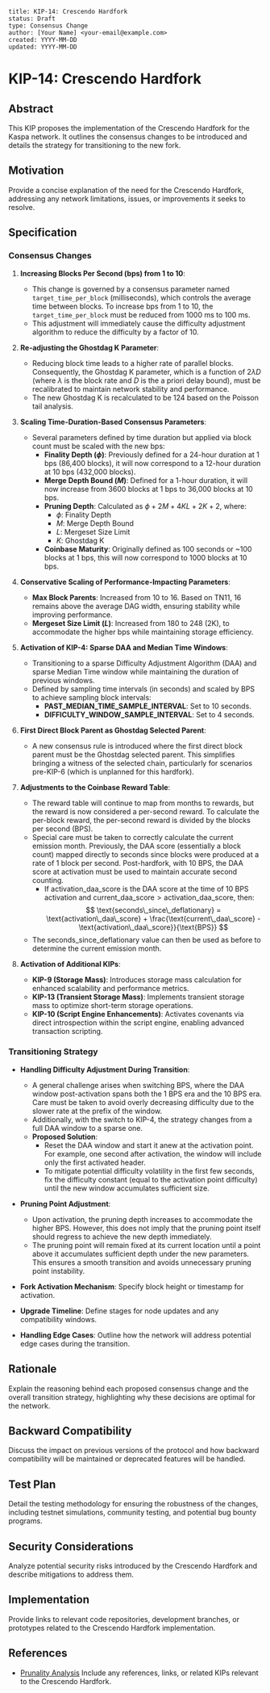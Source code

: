 ```
title: KIP-14: Crescendo Hardfork
status: Draft
type: Consensus Change
author: [Your Name] <your-email@example.com>
created: YYYY-MM-DD
updated: YYYY-MM-DD
```

# KIP-14: Crescendo Hardfork

## Abstract
This KIP proposes the implementation of the Crescendo Hardfork for the Kaspa network. It outlines the consensus changes to be introduced and details the strategy for transitioning to the new fork.

## Motivation
Provide a concise explanation of the need for the Crescendo Hardfork, addressing any network limitations, issues, or improvements it seeks to resolve.

## Specification
### Consensus Changes
1. **Increasing Blocks Per Second (bps) from 1 to 10**:
   - This change is governed by a consensus parameter named `target_time_per_block` (milliseconds), which controls the average time between blocks. To increase bps from 1 to 10, the `target_time_per_block` must be reduced from 1000 ms to 100 ms.
   - This adjustment will immediately cause the difficulty adjustment algorithm to reduce the difficulty by a factor of 10.

2. **Re-adjusting the Ghostdag K Parameter**:
   - Reducing block time leads to a higher rate of parallel blocks. Consequently, the Ghostdag K parameter, which is a function of $2 \lambda D$ (where $\lambda$ is the block rate and $D$ is the a priori delay bound), must be recalibrated to maintain network stability and performance.
   - The new Ghostdag K is recalculated to be 124 based on the Poisson tail analysis.

3. **Scaling Time-Duration-Based Consensus Parameters**:
   - Several parameters defined by time duration but applied via block count must be scaled with the new bps:
     - **Finality Depth ($\phi$)**: Previously defined for a 24-hour duration at 1 bps (86,400 blocks), it will now correspond to a 12-hour duration at 10 bps (432,000 blocks).
     - **Merge Depth Bound ($M$)**: Defined for a 1-hour duration, it will now increase from 3600 blocks at 1 bps to 36,000 blocks at 10 bps.
     - **Pruning Depth**: Calculated as $\phi + 2M + 4KL + 2K + 2$, where:
       - $\phi$: Finality Depth
       - $M$: Merge Depth Bound
       - $L$: Mergeset Size Limit
       - $K$: Ghostdag K
     - **Coinbase Maturity**: Originally defined as 100 seconds or ~100 blocks at 1 bps, this will now correspond to 1000 blocks at 10 bps.

4. **Conservative Scaling of Performance-Impacting Parameters**:
   - **Max Block Parents**: Increased from 10 to 16. Based on TN11, 16 remains above the average DAG width, ensuring stability while improving performance.
   - **Mergeset Size Limit ($L$)**: Increased from 180 to 248 (2K), to accommodate the higher bps while maintaining storage efficiency.

5. **Activation of KIP-4: Sparse DAA and Median Time Windows**:
   - Transitioning to a sparse Difficulty Adjustment Algorithm (DAA) and sparse Median Time window while maintaining the duration of previous windows.
   - Defined by sampling time intervals (in seconds) and scaled by BPS to achieve sampling block intervals:
     - **PAST_MEDIAN_TIME_SAMPLE_INTERVAL**: Set to 10 seconds.
     - **DIFFICULTY_WINDOW_SAMPLE_INTERVAL**: Set to 4 seconds.

6. **First Direct Block Parent as Ghostdag Selected Parent**:
   - A new consensus rule is introduced where the first direct block parent must be the Ghostdag selected parent. This simplifies bringing a witness of the selected chain, particularly for scenarios pre-KIP-6 (which is unplanned for this hardfork).

7. **Adjustments to the Coinbase Reward Table**:
   - The reward table will continue to map from months to rewards, but the reward is now considered a per-second reward. To calculate the per-block reward, the per-second reward is divided by the blocks per second (BPS).
   - Special care must be taken to correctly calculate the current emission month. Previously, the DAA score (essentially a block count) mapped directly to seconds since blocks were produced at a rate of 1 block per second. Post-hardfork, with 10 BPS, the DAA score at activation must be used to maintain accurate second counting.
     - If $\text{activation\_daa\_score}$ is the DAA score at the time of 10 BPS activation and $\text{current\_daa\_score} > \text{activation\_daa\_score}$, then:
       $$ \text{seconds\_since\_deflationary} = \text{activation\_daa\_score} + \frac{\text{current\_daa\_score} - \text{activation\_daa\_score}}{\text{BPS}} $$
   - The $\text{seconds\_since\_deflationary}$ value can then be used as before to determine the current emission month.

8. **Activation of Additional KIPs**:
   - **KIP-9 (Storage Mass)**: Introduces storage mass calculation for enhanced scalability and performance metrics.
   - **KIP-13 (Transient Storage Mass)**: Implements transient storage mass to optimize short-term storage operations.
   - **KIP-10 (Script Engine Enhancements)**: Activates covenants via direct introspection within the script engine, enabling advanced transaction scripting.

### Transitioning Strategy
- **Handling Difficulty Adjustment During Transition**:
   - A general challenge arises when switching BPS, where the DAA window post-activation spans both the 1 BPS era and the 10 BPS era. Care must be taken to avoid overly decreasing difficulty due to the slower rate at the prefix of the window.
   - Additionally, with the switch to KIP-4, the strategy changes from a full DAA window to a sparse one.
   - **Proposed Solution**:
     - Reset the DAA window and start it anew at the activation point. For example, one second after activation, the window will include only the first activated header.
     - To mitigate potential difficulty volatility in the first few seconds, fix the difficulty constant (equal to the activation point difficulty) until the new window accumulates sufficient size.

- **Pruning Point Adjustment**:
   - Upon activation, the pruning depth increases to accommodate the higher BPS. However, this does not imply that the pruning point itself should regress to achieve the new depth immediately.
   - The pruning point will remain fixed at its current location until a point above it accumulates sufficient depth under the new parameters. This ensures a smooth transition and avoids unnecessary pruning point instability.

- **Fork Activation Mechanism**: Specify block height or timestamp for activation.
- **Upgrade Timeline**: Define stages for node updates and any compatibility windows.
- **Handling Edge Cases**: Outline how the network will address potential edge cases during the transition.

## Rationale
Explain the reasoning behind each proposed consensus change and the overall transition strategy, highlighting why these decisions are optimal for the network.

## Backward Compatibility
Discuss the impact on previous versions of the protocol and how backward compatibility will be maintained or deprecated features will be handled.

## Test Plan
Detail the testing methodology for ensuring the robustness of the changes, including testnet simulations, community testing, and potential bug bounty programs.

## Security Considerations
Analyze potential security risks introduced by the Crescendo Hardfork and describe mitigations to address them.

## Implementation
Provide links to relevant code repositories, development branches, or prototypes related to the Crescendo Hardfork implementation.

## References
- [Prunality Analysis](https://github.com/kaspanet/docs/blob/main/Reference/prunality/Prunality.pdf)
Include any references, links, or related KIPs relevant to the Crescendo Hardfork.
